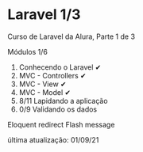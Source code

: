 # Laravel 1/3
Curso de Laravel da Alura, Parte 1 de 3

Módulos 1/6
01. Conhecendo o Laravel        ✔
02. MVC - Controllers           ✔
03. MVC - View                  ✔
04. MVC - Model                 ✔
05. 8/11 Lapidando a aplicação  
06. 0/9  Validando os dados

Eloquent
redirect
Flash message

última atualização: 01/09/21
